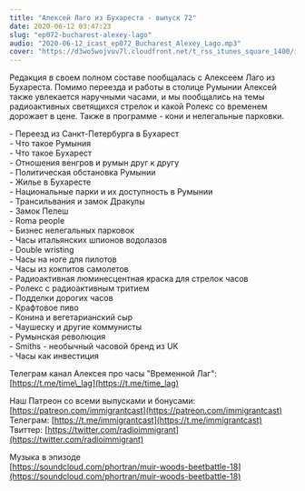 ```yaml
---
title: "Алексей Лаго из Бухареста - выпуск 72"
date: 2020-06-12 03:47:23
slug: "ep072-bucharest-alexey-lago"
audio: "2020-06-12_icast_ep072_Bucharest_Alexey_Lago.mp3"
cover: "https://d3wo5wojvuv7l.cloudfront.net/t_rss_itunes_square_1400/images.spreaker.com/original/f9aba4fc334568718d65da9fda6c8454.jpg"
---
```

Редакция в своем полном составе пообщалась с Алексеем Лаго из Бухареста. Помимо переезда и работы в столице Румынии Алексей также увлекается наручными часами, и мы пообщались на темы радиоактивных светящихся стрелок и какой Ролекс со временем дорожает в цене. Также в программе - кони и нелегальные парковки.  
  
\- Переезд из Санкт-Петербурга в Бухарест  
\- Что такое Румыния  
\- Что такое Бухарест  
\- Отношения венгров и румын друг к другу  
\- Политическая обстановка Румынии  
\- Жилье в Бухаресте  
\- Национальные парки и их доступность в Румынии  
\- Трансильвания и замок Дракулы  
\- Замок Пелеш  
\- Roma people  
\- Бизнес нелегальных парковок  
\- Часы итальянских шпионов водолазов  
\- Double wristing  
\- Часы на ноге для пилотов  
\- Часы из кокпитов самолетов  
\- Радиоактивная люминесцентная краска для стрелок часов  
\- Ролекс с радиоактивным тритием  
\- Подделки дорогих часов  
\- Крафтовое пиво  
\- Конина и вегетарианский сыр  
\- Чаушеску и другие коммунисты  
\- Румынская революция  
\- Smiths - необычный часовой бренд из UK  
\- Часы как инвестиция  
  
Телеграм канал Алексея про часы "Временной Лаг": [https://t.me/time\_lag](https://t.me/time_lag)  
  
Наш Патреон со всеми выпусками и бонусами: [https://patreon.com/immigrantcast](https://patreon.com/immigrantcast)  
Телеграм: [https://t.me/immigrantcast](https://t.me/immigrantcast)  
Твиттер: [https://twitter.com/radioimmigrant](https://twitter.com/radioimmigrant)  
  
Музыка в эпизоде  
[https://soundcloud.com/phortran/muir-woods-beetbattle-18](https://soundcloud.com/phortran/muir-woods-beetbattle-18)

